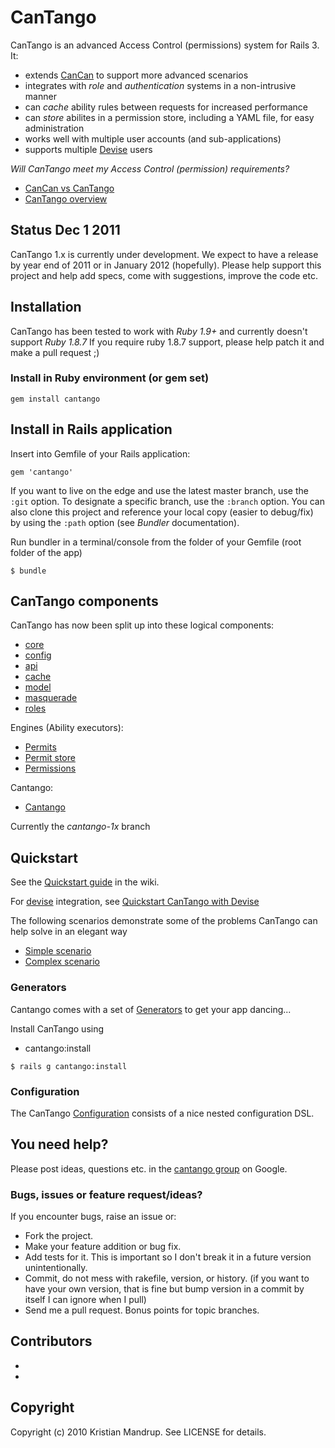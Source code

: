 # CanTango

CanTango is an advanced Access Control (permissions) system for Rails 3. It:

* extends [CanCan](http://github.com/ryanb/cancan) to support more advanced scenarios
* integrates with _role_ and _authentication_ systems in a non-intrusive manner
* can _cache_ ability rules between requests for increased performance
* can _store_ abilites in a permission store, including a YAML file, for easy administration
* works well with multiple user accounts (and sub-applications)
* supports multiple [Devise](https://github.com/plataformatec/devise) users

*Will CanTango meet my Access Control (permission) requirements?*

* [CanCan vs CanTango](https://github.com/kristianmandrup/cantango/wiki/CanCan-vs-CanTango)
* [CanTango overview](https://github.com/kristianmandrup/cantango/wiki)


## Status Dec 1 2011

CanTango 1.x is currently under development. We expect to have a release by year end of 2011 or in January 2012 (hopefully).
Please help support this project and help add specs, come with suggestions, improve the code etc.

## Installation

CanTango has been tested to work with _Ruby 1.9+_ and currently doesn't support _Ruby 1.8.7_
If you require ruby 1.8.7 support, please help patch it and make a pull request ;)

### Install in Ruby environment (or gem set)

`gem install cantango`

## Install in Rails application

Insert into Gemfile of your Rails application:

`gem 'cantango'`

If you want to live on the edge and use the latest master branch, use the `:git` option. To designate a specific branch, use the `:branch` option. You can also clone this project and reference your local copy (easier to debug/fix) by using the `:path` option (see *Bundler* documentation).

Run bundler in a terminal/console from the folder of your Gemfile (root folder of the app)

`$ bundle`

## CanTango components

CanTango has now been split up into these logical components:

* [core](https://github.com/kristianmandrup/cantango-core)
* [config](https://github.com/kristianmandrup/cantango-config)
* [api](https://github.com/kristianmandrup/cantango-api)
* [cache](https://github.com/kristianmandrup/cantango-cache)
* [model](https://github.com/kristianmandrup/cantango-model)
* [masquerade](https://github.com/kristianmandrup/cantango-masquerade)
* [roles](https://github.com/kristianmandrup/cantango-roles)

Engines (Ability executors):

* [Permits](https://github.com/kristianmandrup/cantango-permits)
* [Permit store](https://github.com/kristianmandrup/cantango-permit_store)
* [Permissions](https://github.com/kristianmandrup/cantango-permissions)

Cantango:

* [Cantango](https://github.com/kristianmandrup/cantango)

Currently the _cantango-1x_ branch

## Quickstart

See the [Quickstart guide](https://github.com/kristianmandrup/cantango/wiki/Quickstart) in the wiki.

For [devise](https://github.com/plataformatec/devise) integration, see [Quickstart CanTango with Devise](https://github.com/kristianmandrup/cantango/wiki/Quickstart-cantango-with-devise)

The following scenarios demonstrate some of the problems CanTango can help solve in an elegant way

* [Simple scenario](https://github.com/kristianmandrup/cantango/wiki/Simple-scenario)
* [Complex scenario](https://github.com/kristianmandrup/cantango/wiki/Complex-scenario)

### Generators

Cantango comes with a set of [Generators](https://github.com/kristianmandrup/cantango/wiki/Generators) to get your app dancing...

Install CanTango using

* cantango:install

`$ rails g cantango:install`

### Configuration

The CanTango [Configuration](https://github.com/kristianmandrup/cantango/wiki/Configuration) consists of a nice nested configuration DSL.

## You need help?

Please post ideas, questions etc. in the [cantango group](http://groups.google.com/group/cantango) on Google.

### Bugs, issues or feature request/ideas?

If you encounter bugs, raise an issue or:

* Fork the project.
* Make your feature addition or bug fix.
* Add tests for it. This is important so I don't break it in a
  future version unintentionally.
* Commit, do not mess with rakefile, version, or history.
  (if you want to have your own version, that is fine but bump version in a commit by itself I can ignore when I pull)
* Send me a pull request. Bonus points for topic branches.

## Contributors

* [Kristian Mandrup]:(https://github.com/kristianmandrup)
* [Stanislaw Pankevich]:(https://github.com/stanislaw)

## Copyright

Copyright (c) 2010 Kristian Mandrup. See LICENSE for details.
